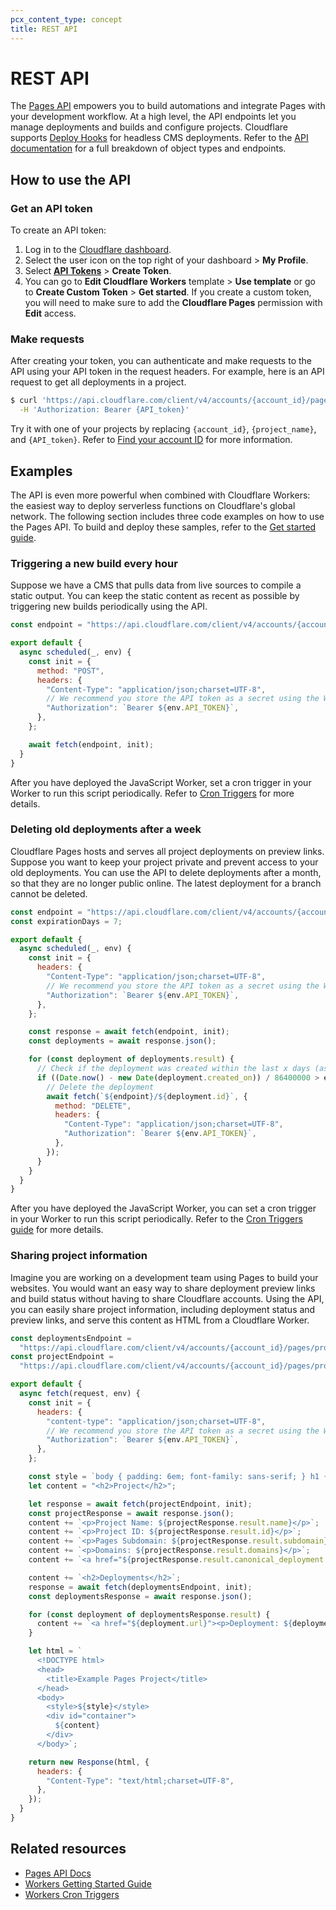 ```yaml
---
pcx_content_type: concept
title: REST API
---
```


# REST API

The [Pages API](/api/operations/pages-project-get-projects) empowers you to build automations and integrate Pages with your development workflow. At a high level, the API endpoints let you manage deployments and builds and configure projects. Cloudflare supports [Deploy Hooks](/pages/platform/deploy-hooks/) for headless CMS deployments. Refer to the [API documentation](https://api.cloudflare.com/) for a full breakdown of object types and endpoints.

## How to use the API

### Get an API token

To create an API token:

1. Log in to the [Cloudflare dashboard](https://dash.cloudflare.com).
2. Select the user icon on the top right of your dashboard > **My Profile**.
3. Select [**API Tokens**](https://dash.cloudflare.com/profile/api-tokens) > **Create Token**.
4. You can go to **Edit Cloudflare Workers** template > **Use template** or go to **Create Custom Token** > **Get started**. If you create a custom token, you will need to make sure to add the **Cloudflare Pages** permission with **Edit** access.

### Make requests

After creating your token, you can authenticate and make requests to the API using your API token in the request headers. For example, here is an API request to get all deployments in a project.

```sh
$ curl 'https://api.cloudflare.com/client/v4/accounts/{account_id}/pages/projects/{project_name}/deployments' \
  -H 'Authorization: Bearer {API_token}'
```

Try it with one of your projects by replacing `{account_id}`, `{project_name}`, and `{API_token}`. Refer to [Find your account ID](/fundamentals/setup/find-account-and-zone-ids/) for more information.

## Examples

The API is even more powerful when combined with Cloudflare Workers: the easiest way to deploy serverless functions on Cloudflare's global network. The following section includes three code examples on how to use the Pages API. To build and deploy these samples, refer to the [Get started guide](/workers/get-started/guide/).

### Triggering a new build every hour

Suppose we have a CMS that pulls data from live sources to compile a static output. You can keep the static content as recent as possible by triggering new builds periodically using the API.

```js
const endpoint = "https://api.cloudflare.com/client/v4/accounts/{account_id}/pages/projects/{project_name}/deployments";

export default {
  async scheduled(_, env) {
    const init = {
      method: "POST",
      headers: {
        "Content-Type": "application/json;charset=UTF-8",
        // We recommend you store the API token as a secret using the Workers dashboard or using Wrangler as documented here: https://developers.cloudflare.com/workers/wrangler/commands/#secret
        "Authorization": `Bearer ${env.API_TOKEN}`,
      },
    };

    await fetch(endpoint, init);
  }
}
```

After you have deployed the JavaScript Worker, set a cron trigger in your Worker to run this script periodically. Refer to [Cron Triggers](/workers/configuration/cron-triggers/) for more details.

### Deleting old deployments after a week

Cloudflare Pages hosts and serves all project deployments on preview links. Suppose you want to keep your project private and prevent access to your old deployments. You can use the API to delete deployments after a month, so that they are no longer public online. The latest deployment for a branch cannot be deleted.

```js
const endpoint = "https://api.cloudflare.com/client/v4/accounts/{account_id}/pages/projects/{project_name}/deployments";
const expirationDays = 7;

export default {
  async scheduled(_, env) {
    const init = {
      headers: {
        "Content-Type": "application/json;charset=UTF-8",
        // We recommend you store the API token as a secret using the Workers dashboard or using Wrangler as documented here: https://developers.cloudflare.com/workers/wrangler/commands/#secret
        "Authorization": `Bearer ${env.API_TOKEN}`,
      },
    };

    const response = await fetch(endpoint, init);
    const deployments = await response.json();

    for (const deployment of deployments.result) {
      // Check if the deployment was created within the last x days (as defined by `expirationDays` above)
      if ((Date.now() - new Date(deployment.created_on)) / 86400000 > expirationDays) {
        // Delete the deployment
        await fetch(`${endpoint}/${deployment.id}`, {
          method: "DELETE",
          headers: {
            "Content-Type": "application/json;charset=UTF-8",
            "Authorization": `Bearer ${env.API_TOKEN}`,
          },
        });
      }
    }
  }
}
```

After you have deployed the JavaScript Worker, you can set a cron trigger in your Worker to run this script periodically. Refer to the [Cron Triggers guide](/workers/configuration/cron-triggers/) for more details.

### Sharing project information

Imagine you are working on a development team using Pages to build your websites. You would want an easy way to share deployment preview links and build status without having to share Cloudflare accounts. Using the API, you can easily share project information, including deployment status and preview links, and serve this content as HTML from a Cloudflare Worker.

```js
const deploymentsEndpoint =
  "https://api.cloudflare.com/client/v4/accounts/{account_id}/pages/projects/{project_name}/deployments";
const projectEndpoint =
  "https://api.cloudflare.com/client/v4/accounts/{account_id}/pages/projects/{project_name}";

export default {
  async fetch(request, env) {
    const init = {
      headers: {
        "content-type": "application/json;charset=UTF-8",
        // We recommend you store the API token as a secret using the Workers dashboard or using Wrangler as documented here: https://developers.cloudflare.com/workers/wrangler/commands/#secret
        "Authorization": `Bearer ${env.API_TOKEN}`,
      },
    };

    const style = `body { padding: 6em; font-family: sans-serif; } h1 { color: #f6821f }`;
    let content = "<h2>Project</h2>";

    let response = await fetch(projectEndpoint, init);
    const projectResponse = await response.json();
    content += `<p>Project Name: ${projectResponse.result.name}</p>`;
    content += `<p>Project ID: ${projectResponse.result.id}</p>`;
    content += `<p>Pages Subdomain: ${projectResponse.result.subdomain}</p>`;
    content += `<p>Domains: ${projectResponse.result.domains}</p>`;
    content += `<a href="${projectResponse.result.canonical_deployment.url}"><p>Latest preview: ${projectResponse.result.canonical_deployment.url}</p></a>`;

    content += `<h2>Deployments</h2>`;
    response = await fetch(deploymentsEndpoint, init);
    const deploymentsResponse = await response.json();

    for (const deployment of deploymentsResponse.result) {
      content += `<a href="${deployment.url}"><p>Deployment: ${deployment.id}</p></a>`;
    }

    let html = `
      <!DOCTYPE html>
      <head>
        <title>Example Pages Project</title>
      </head>
      <body>
        <style>${style}</style>
        <div id="container">
          ${content}
        </div>
      </body>`;

    return new Response(html, {
      headers: {
        "Content-Type": "text/html;charset=UTF-8",
      },
    });
  }
}
```

## Related resources

- [Pages API Docs](/api/operations/pages-project-get-projects)
- [Workers Getting Started Guide](/workers/get-started/guide/)
- [Workers Cron Triggers](/workers/configuration/cron-triggers/)
